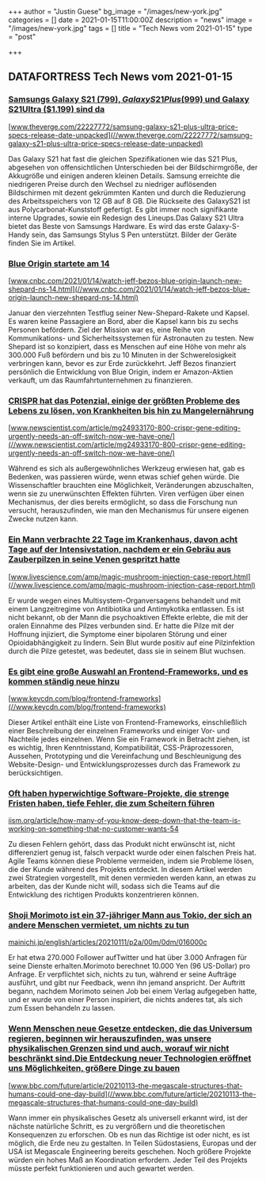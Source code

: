 +++
author = "Justin Guese"
bg_image = "/images/new-york.jpg"
categories = []
date = 2021-01-15T11:00:00Z
description = "news"
image = "/images/new-york.jpg"
tags = []
title = "Tech News vom 2021-01-15"
type = "post"

+++

        
## DATAFORTRESS Tech News vom 2021-01-15





### [Samsungs Galaxy S21 ($799), Galaxy S21 Plus ($999) und Galaxy S21Ultra ($1.199) sind da](//www.theverge.com/22227772/samsung-galaxy-s21-plus-ultra-price-specs-release-date-unpacked)


[www.theverge.com/22227772/samsung-galaxy-s21-plus-ultra-price-specs-release-date-unpacked](//www.theverge.com/22227772/samsung-galaxy-s21-plus-ultra-price-specs-release-date-unpacked)


Das Galaxy S21 hat fast die gleichen Spezifikationen wie das S21 Plus, abgesehen von offensichtlichen Unterschieden bei der Bildschirmgröße, der Akkugröße und einigen anderen kleinen Details. Samsung erreichte die niedrigeren Preise durch den Wechsel zu niedriger auflösenden Bildschirmen mit dezent gekrümmten Kanten und durch die Reduzierung des Arbeitsspeichers von 12 GB auf 8 GB. Die Rückseite des GalaxyS21 ist aus Polycarbonat-Kunststoff gefertigt. Es gibt immer noch signifikante interne Upgrades, sowie ein Redesign des Lineups.Das Galaxy S21 Ultra bietet das Beste von Samsungs Hardware. Es wird das erste Galaxy-S-Handy sein, das Samsungs Stylus S Pen unterstützt. Bilder der Geräte finden Sie im Artikel.


### [Blue Origin startete am 14](//www.cnbc.com/2021/01/14/watch-jeff-bezos-blue-origin-launch-new-shepard-ns-14.html)


[www.cnbc.com/2021/01/14/watch-jeff-bezos-blue-origin-launch-new-shepard-ns-14.html](//www.cnbc.com/2021/01/14/watch-jeff-bezos-blue-origin-launch-new-shepard-ns-14.html)


Januar den vierzehnten Testflug seiner New-Shepard-Rakete und Kapsel. Es waren keine Passagiere an Bord, aber die Kapsel kann bis zu sechs Personen befördern. Ziel der Mission war es, eine Reihe von Kommunikations- und Sicherheitssystemen für Astronauten zu testen. New Shepard ist so konzipiert, dass es Menschen auf eine Höhe von mehr als 300.000 Fuß befördern und bis zu 10 Minuten in der Schwerelosigkeit verbringen kann, bevor es zur Erde zurückkehrt. Jeff Bezos finanziert persönlich die Entwicklung von Blue Origin, indem er Amazon-Aktien verkauft, um das Raumfahrtunternehmen zu finanzieren.


### [CRISPR hat das Potenzial, einige der größten Probleme des Lebens zu lösen, von Krankheiten bis hin zu Mangelernährung](//www.newscientist.com/article/mg24933170-800-crispr-gene-editing-urgently-needs-an-off-switch-now-we-have-one/)


[www.newscientist.com/article/mg24933170-800-crispr-gene-editing-urgently-needs-an-off-switch-now-we-have-one/](//www.newscientist.com/article/mg24933170-800-crispr-gene-editing-urgently-needs-an-off-switch-now-we-have-one/)


Während es sich als außergewöhnliches Werkzeug erwiesen hat, gab es Bedenken, was passieren würde, wenn etwas schief gehen würde. Die Wissenschaftler brauchten eine Möglichkeit, Veränderungen abzuschalten, wenn sie zu unerwünschten Effekten führten. Viren verfügen über einen Mechanismus, der dies bereits ermöglicht, so dass die Forschung nun versucht, herauszufinden, wie man den Mechanismus für unsere eigenen Zwecke nutzen kann.


### [Ein Mann verbrachte 22 Tage im Krankenhaus, davon acht Tage auf der Intensivstation, nachdem er ein Gebräu aus Zauberpilzen in seine Venen gespritzt hatte](//www.livescience.com/amp/magic-mushroom-injection-case-report.html)


[www.livescience.com/amp/magic-mushroom-injection-case-report.html](//www.livescience.com/amp/magic-mushroom-injection-case-report.html)


Er wurde wegen eines Multisystem-Organversagens behandelt und mit einem Langzeitregime von Antibiotika und Antimykotika entlassen. Es ist nicht bekannt, ob der Mann die psychoaktiven Effekte erlebte, die mit der oralen Einnahme des Pilzes verbunden sind. Er hatte die Pilze mit der Hoffnung injiziert, die Symptome einer bipolaren Störung und einer Opioidabhängigkeit zu lindern. Sein Blut wurde positiv auf eine Pilzinfektion durch die Pilze getestet, was bedeutet, dass sie in seinem Blut wuchsen.


### [Es gibt eine große Auswahl an Frontend-Frameworks, und es kommen ständig neue hinzu](//www.keycdn.com/blog/frontend-frameworks)


[www.keycdn.com/blog/frontend-frameworks](//www.keycdn.com/blog/frontend-frameworks)


Dieser Artikel enthält eine Liste von Frontend-Frameworks, einschließlich einer Beschreibung der einzelnen Frameworks und einiger Vor- und Nachteile jedes einzelnen. Wenn Sie ein Framework in Betracht ziehen, ist es wichtig, Ihren Kenntnisstand, Kompatibilität, CSS-Präprozessoren, Aussehen, Prototyping und die Vereinfachung und Beschleunigung des Website-Design- und Entwicklungsprozesses durch das Framework zu berücksichtigen.


### [Oft haben hyperwichtige Software-Projekte, die strenge Fristen haben, tiefe Fehler, die zum Scheitern führen](//iism.org/article/how-many-of-you-know-deep-down-that-the-team-is-working-on-something-that-no-customer-wants-54)


[iism.org/article/how-many-of-you-know-deep-down-that-the-team-is-working-on-something-that-no-customer-wants-54](//iism.org/article/how-many-of-you-know-deep-down-that-the-team-is-working-on-something-that-no-customer-wants-54)


Zu diesen Fehlern gehört, dass das Produkt nicht erwünscht ist, nicht differenziert genug ist, falsch verpackt wurde oder einen falschen Preis hat. Agile Teams können diese Probleme vermeiden, indem sie Probleme lösen, die der Kunde während des Projekts entdeckt. In diesem Artikel werden zwei Strategien vorgestellt, mit denen vermieden werden kann, an etwas zu arbeiten, das der Kunde nicht will, sodass sich die Teams auf die Entwicklung des richtigen Produkts konzentrieren können.


### [Shoji Morimoto ist ein 37-jähriger Mann aus Tokio, der sich an andere Menschen vermietet, um nichts zu tun](//mainichi.jp/english/articles/20210111/p2a/00m/0dm/016000c)


[mainichi.jp/english/articles/20210111/p2a/00m/0dm/016000c](//mainichi.jp/english/articles/20210111/p2a/00m/0dm/016000c)


Er hat etwa 270.000 Follower aufTwitter und hat über 3.000 Anfragen für seine Dienste erhalten.Morimoto berechnet 10.000 Yen (96 US-Dollar) pro Anfrage. Er verpflichtet sich, nichts zu tun, während er seine Aufträge ausführt, und gibt nur Feedback, wenn ihn jemand anspricht. Der Auftritt begann, nachdem Morimoto seinen Job bei einem Verlag aufgegeben hatte, und er wurde von einer Person inspiriert, die nichts anderes tat, als sich zum Essen behandeln zu lassen.


### [Wenn Menschen neue Gesetze entdecken, die das Universum regieren, beginnen wir herauszufinden, was unsere physikalischen Grenzen sind und auch, worauf wir nicht beschränkt sind.Die Entdeckung neuer Technologien eröffnet uns Möglichkeiten, größere Dinge zu bauen](//www.bbc.com/future/article/20210113-the-megascale-structures-that-humans-could-one-day-build)


[www.bbc.com/future/article/20210113-the-megascale-structures-that-humans-could-one-day-build](//www.bbc.com/future/article/20210113-the-megascale-structures-that-humans-could-one-day-build)


Wann immer ein physikalisches Gesetz als universell erkannt wird, ist der nächste natürliche Schritt, es zu vergrößern und die theoretischen Konsequenzen zu erforschen. Ob es nun das Richtige ist oder nicht, es ist möglich, die Erde neu zu gestalten. In Teilen Südostasiens, Europas und der USA ist Megascale Engineering bereits geschehen. Noch größere Projekte würden ein hohes Maß an Koordination erfordern. Jeder Teil des Projekts müsste perfekt funktionieren und auch gewartet werden.
